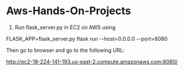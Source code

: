 # Aws-Hands-On-Projects
1. Run flask_server.py in EC2 on AWS using

  FLASK_APP=flask_server.py flask run --host=0.0.0.0 --port=8080

  Then go to browser and go to the following URL:

  http://ec2-18-224-141-193.us-east-2.compute.amazonaws.com:8080/
